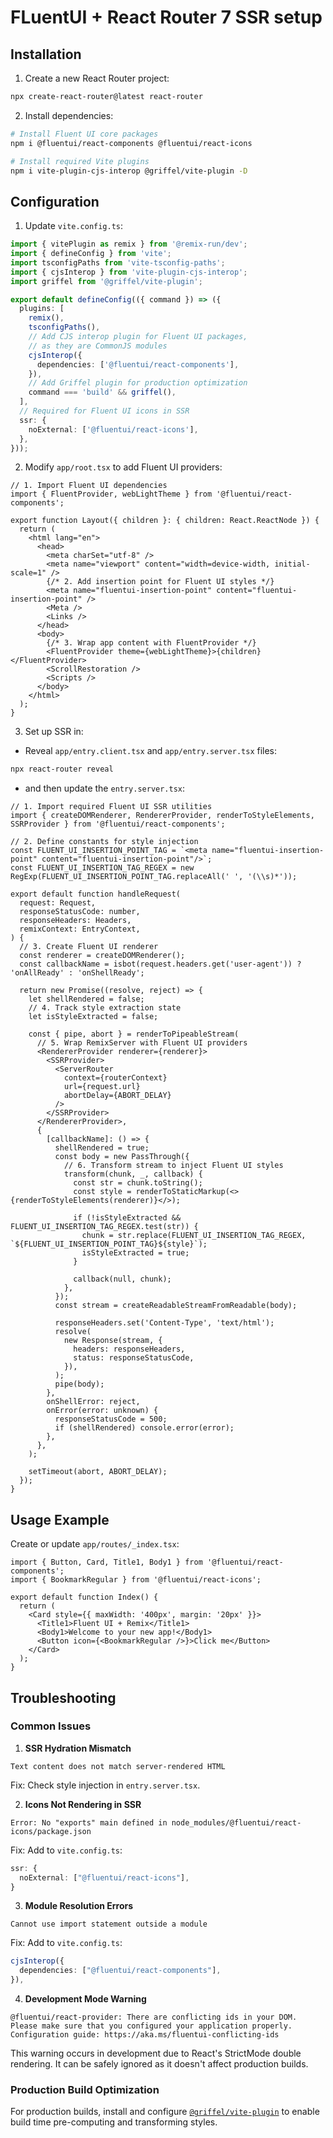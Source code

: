 # FLuentUI + React Router 7 SSR setup

## Installation

1. Create a new React Router project:

```bash
npx create-react-router@latest react-router
```

2. Install dependencies:

```bash
# Install Fluent UI core packages
npm i @fluentui/react-components @fluentui/react-icons

# Install required Vite plugins
npm i vite-plugin-cjs-interop @griffel/vite-plugin -D
```

## Configuration

1. Update `vite.config.ts`:

```ts
import { vitePlugin as remix } from '@remix-run/dev';
import { defineConfig } from 'vite';
import tsconfigPaths from 'vite-tsconfig-paths';
import { cjsInterop } from 'vite-plugin-cjs-interop';
import griffel from '@griffel/vite-plugin';

export default defineConfig(({ command }) => ({
  plugins: [
    remix(),
    tsconfigPaths(),
    // Add CJS interop plugin for Fluent UI packages,
    // as they are CommonJS modules
    cjsInterop({
      dependencies: ['@fluentui/react-components'],
    }),
    // Add Griffel plugin for production optimization
    command === 'build' && griffel(),
  ],
  // Required for Fluent UI icons in SSR
  ssr: {
    noExternal: ['@fluentui/react-icons'],
  },
}));
```

2. Modify `app/root.tsx` to add Fluent UI providers:

```tsx
// 1. Import Fluent UI dependencies
import { FluentProvider, webLightTheme } from '@fluentui/react-components';

export function Layout({ children }: { children: React.ReactNode }) {
  return (
    <html lang="en">
      <head>
        <meta charSet="utf-8" />
        <meta name="viewport" content="width=device-width, initial-scale=1" />
        {/* 2. Add insertion point for Fluent UI styles */}
        <meta name="fluentui-insertion-point" content="fluentui-insertion-point" />
        <Meta />
        <Links />
      </head>
      <body>
        {/* 3. Wrap app content with FluentProvider */}
        <FluentProvider theme={webLightTheme}>{children}</FluentProvider>
        <ScrollRestoration />
        <Scripts />
      </body>
    </html>
  );
}
```

3. Set up SSR in:

- Reveal `app/entry.client.tsx` and `app/entry.server.tsx` files:

```bash
npx react-router reveal
```

- and then update the `entry.server.tsx`:

```tsx
// 1. Import required Fluent UI SSR utilities
import { createDOMRenderer, RendererProvider, renderToStyleElements, SSRProvider } from '@fluentui/react-components';

// 2. Define constants for style injection
const FLUENT_UI_INSERTION_POINT_TAG = `<meta name="fluentui-insertion-point" content="fluentui-insertion-point"/>`;
const FLUENT_UI_INSERTION_TAG_REGEX = new RegExp(FLUENT_UI_INSERTION_POINT_TAG.replaceAll(' ', '(\\s)*'));

export default function handleRequest(
  request: Request,
  responseStatusCode: number,
  responseHeaders: Headers,
  remixContext: EntryContext,
) {
  // 3. Create Fluent UI renderer
  const renderer = createDOMRenderer();
  const callbackName = isbot(request.headers.get('user-agent')) ? 'onAllReady' : 'onShellReady';

  return new Promise((resolve, reject) => {
    let shellRendered = false;
    // 4. Track style extraction state
    let isStyleExtracted = false;

    const { pipe, abort } = renderToPipeableStream(
      // 5. Wrap RemixServer with Fluent UI providers
      <RendererProvider renderer={renderer}>
        <SSRProvider>
          <ServerRouter
            context={routerContext}
            url={request.url}
            abortDelay={ABORT_DELAY}
          />
        </SSRProvider>
      </RendererProvider>,
      {
        [callbackName]: () => {
          shellRendered = true;
          const body = new PassThrough({
            // 6. Transform stream to inject Fluent UI styles
            transform(chunk, _, callback) {
              const str = chunk.toString();
              const style = renderToStaticMarkup(<>{renderToStyleElements(renderer)}</>);

              if (!isStyleExtracted && FLUENT_UI_INSERTION_TAG_REGEX.test(str)) {
                chunk = str.replace(FLUENT_UI_INSERTION_TAG_REGEX, `${FLUENT_UI_INSERTION_POINT_TAG}${style}`);
                isStyleExtracted = true;
              }

              callback(null, chunk);
            },
          });
          const stream = createReadableStreamFromReadable(body);

          responseHeaders.set('Content-Type', 'text/html');
          resolve(
            new Response(stream, {
              headers: responseHeaders,
              status: responseStatusCode,
            }),
          );
          pipe(body);
        },
        onShellError: reject,
        onError(error: unknown) {
          responseStatusCode = 500;
          if (shellRendered) console.error(error);
        },
      },
    );

    setTimeout(abort, ABORT_DELAY);
  });
}
```

## Usage Example

Create or update `app/routes/_index.tsx`:

```tsx
import { Button, Card, Title1, Body1 } from '@fluentui/react-components';
import { BookmarkRegular } from '@fluentui/react-icons';

export default function Index() {
  return (
    <Card style={{ maxWidth: '400px', margin: '20px' }}>
      <Title1>Fluent UI + Remix</Title1>
      <Body1>Welcome to your new app!</Body1>
      <Button icon={<BookmarkRegular />}>Click me</Button>
    </Card>
  );
}
```

## Troubleshooting

### Common Issues

1. **SSR Hydration Mismatch**

```
Text content does not match server-rendered HTML
```

Fix: Check style injection in `entry.server.tsx`.

2. **Icons Not Rendering in SSR**

```
Error: No "exports" main defined in node_modules/@fluentui/react-icons/package.json
```

Fix: Add to `vite.config.ts`:

```ts
ssr: {
  noExternal: ["@fluentui/react-icons"],
}
```

3. **Module Resolution Errors**

```
Cannot use import statement outside a module
```

Fix: Add to `vite.config.ts`:

```ts
cjsInterop({
  dependencies: ["@fluentui/react-components"],
}),
```

4. **Development Mode Warning**

```
@fluentui/react-provider: There are conflicting ids in your DOM.
Please make sure that you configured your application properly.
Configuration guide: https://aka.ms/fluentui-conflicting-ids
```

This warning occurs in development due to React's StrictMode double rendering. It can be safely ignored as it doesn't affect production builds.

### Production Build Optimization

For production builds, install and configure [`@griffel/vite-plugin`](https://griffel.js.org/react/ahead-of-time-compilation/with-vite) to enable build time pre-computing and transforming styles.
